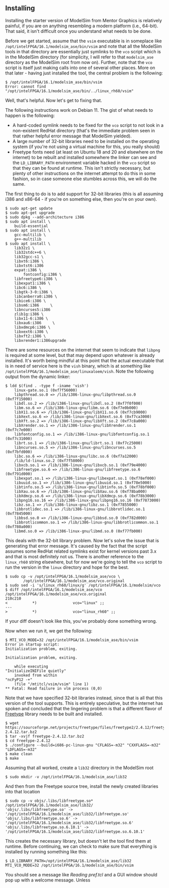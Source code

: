 Installing
----------
Installing the starter version of ModelSim from Mentor Graphics is relatively
painful, if you are on anything resembling a modern platform (i.e., 64-bit).
That said, it isn't difficult once you understand what needs to be done.

Before we get started, assume that the `vsim` executable is in someplace like
`/opt/intelFPGA/16.1/modelsim_ase/bin/vsim` and note that all the ModelSim tools
in that directory are essentially just symlinks to the `vco` script which is in
the ModelSim directory (for simplicity, I will refer to that `modelsim_ase`
directory as the ModelSim root from now on).  Further, note that the `vco`
script is itself just making calls into one of several other places.  More on
that later - having just installed the tool, the central problem is the
following:
```console
$ /opt/intelFPGA/16.1/modelsim_ase/bin/vsim 
Error: cannot find "/opt/intelFPGA/16.1/modelsim_ase/bin/../linux_rh60/vsim"
```
Well, that's helpful.  Now let's get to fixing that.

The following instructions work on Debian 11. The gist of what needs to happen
is the following:
- A hard-coded symlink needs to be fixed for the `vco` script to not look in
  a non-existent RedHat directory (that's the immediate problem seen in that
  rather helpful error message that ModelSim yielded).
- A large number of 32-bit libraries need to be installed on the operating
  system (if you're not using a virtual machine for this, you really should)
- Freetype fonts need (at least on Ubuntu 18 and 20 and elsewhere on the
  internet) to be rebuilt and installed somewhere the linker can see and the
  `LD_LIBRARY_PATH` environment variable hacked in the `vco` script so that
  they can be found at runtime. This isn't strictly necessary, but plenty of
  other instructions on the internet attempt to do this in some fashion, so
  in case someone else stumbles across this, we will do the same.

The first thing to do is to add support for 32-bit libraries (this is all
assuming i386 and x86-64 - if you're on something else, then you're on your
own).

```console
$ sudo apt-get update
$ sudo apt-get upgrade
$ sudo dpkg --add-architecture i386
$ sudo apt install \
	build-essential
$ sudo apt install \
	gcc-multilib \
	g++-multilib
$ sudo apt install \
	lib32z1 \
	lib32stdc++6 \
	lib32gcc-s1 \
	libxt6:i386 \
	libxtst6:i386
	expat:i386 \
     	fontconfig:i386 \
	libfreetype6:i386 \
	libexpat1:i386 \
	libc6:i386 \
	libgtk-3-0:i386 \
	libcanberra0:i386 \
	libice6:i386 \
	libsm6:i386     \
	libncurses5:i386
	zlib1g:i386 \
	libx11-6:i386 \
	libxau6:i386     \
	libxdmcp6:i386 \
	libxext6:i386 \
	libxft2:i386 \
	libxrender1:i386upgrade
```
There are some resources on the internet that seem to indicate that `libpng` is
required at some level, but that may depend upon whatever is already installed.
It's worth being mindful at this point that the actual executable that is in
need of service here is the `vish` binary, which is at something like
`/opt/intelFPGA/16.1/modelsim_ase/linuxaloem/vish`.  Note the following output
from the dynamic linker:

```console
$ ldd $(find . -type f -iname 'vish')
	linux-gate.so.1 (0xf7f56000)
	libpthread.so.0 => /lib/i386-linux-gnu/libpthread.so.0 (0xf7f15000)
	libdl.so.2 => /lib/i386-linux-gnu/libdl.so.2 (0xf7f0f000)
	libm.so.6 => /lib/i386-linux-gnu/libm.so.6 (0xf7e0b000)
	libX11.so.6 => /lib/i386-linux-gnu/libX11.so.6 (0xf7cb9000)
	libXext.so.6 => /lib/i386-linux-gnu/libXext.so.6 (0xf7ca3000)
	libXft.so.2 => /lib/i386-linux-gnu/libXft.so.2 (0xf7c8a000)
	libXrender.so.1 => /lib/i386-linux-gnu/libXrender.so.1 (0xf7c7e000)
	libfontconfig.so.1 => /lib/i386-linux-gnu/libfontconfig.so.1 (0xf7c31000)
	librt.so.1 => /lib/i386-linux-gnu/librt.so.1 (0xf7c25000)
	libncurses.so.5 => /lib/i386-linux-gnu/libncurses.so.5 (0xf7bfd000)
	libc.so.6 => /lib/i386-linux-gnu/libc.so.6 (0xf7a12000)
	/lib/ld-linux.so.2 (0xf7f58000)
	libxcb.so.1 => /lib/i386-linux-gnu/libxcb.so.1 (0xf79e4000)
	libfreetype.so.6 => /lib/i386-linux-gnu/libfreetype.so.6 (0xf791d000)
	libexpat.so.1 => /lib/i386-linux-gnu/libexpat.so.1 (0xf78ef000)
	libuuid.so.1 => /lib/i386-linux-gnu/libuuid.so.1 (0xf78e5000)
	libtinfo.so.5 => /lib/i386-linux-gnu/libtinfo.so.5 (0xf78bf000)
	libXau.so.6 => /lib/i386-linux-gnu/libXau.so.6 (0xf78ba000)
	libXdmcp.so.6 => /lib/i386-linux-gnu/libXdmcp.so.6 (0xf78b3000)
	libpng16.so.16 => /lib/i386-linux-gnu/libpng16.so.16 (0xf7873000)
	libz.so.1 => /lib/i386-linux-gnu/libz.so.1 (0xf7855000)
	libbrotlidec.so.1 => /lib/i386-linux-gnu/libbrotlidec.so.1 (0xf7845000)
	libbsd.so.0 => /lib/i386-linux-gnu/libbsd.so.0 (0xf782d000)
	libbrotlicommon.so.1 => /lib/i386-linux-gnu/libbrotlicommon.so.1 (0xf780a000)
	libmd.so.0 => /lib/i386-linux-gnu/libmd.so.0 (0xf77fb000)
```
This deals with the 32-bit library problem.  Now let's solve the issue that is
generating that error message.  It's caused by the fact that the script assumes
some RedHat related symlinks exist for kernel versions past 3.x and that is most
definitely not us.  There is another reference to the `linux_rh60` string
elsewhere, but for now we're going to tell the `vco` script to run the version
in the `linux` directory and hope for the best.
```console
$ sudo cp -v /opt/intelFPGA/16.1/modelsim_ase/vco \
		/opt/intelFPGA/16.1/modelsim_ase/vco.original
$ sudo sed -i 's/linux_rh60/linux/g' /opt/intelFPGA/16.1/modelsim/vco
$ diff /opt/intelFPGA/16.1/modelsim_ase/vco /opt/intelFPGA/16.1/modelsim_ase/vco.original 
210c210
<           *)                vco="linux" ;;
---
>           *)                vco="linux_rh60" ;;
```
If your diff doesn't look like this, you've probably done something wrong.

Now when we run it, we get the following:
```console
$ MTI_VCO_MODE=32 /opt/intelFPGA/16.1/modelsim_ase/bin/vsim
Error in startup script: 
Initialization problem, exiting.

Initialization problem, exiting.

    while executing
"InitializeINIFile quietly"
    invoked from within
"ncFyP12 -+"
    (file "/mtitcl/vsim/vsim" line 1)
** Fatal: Read failure in vlm process (0,0)
```
Note that we have specified 32-bit libraries instead, since that is all that
this version of the tool supports.  This is entirely speculative, but the
internet has spoken and concluded that the lingering problem is that a different
flavor of [Freetype](https://sourceforge.net/projects/freetype/files/freetype2/2.4.12/)
library needs to be built and installed.

```console
$ wget https://sourceforge.net/projects/freetype/files/freetype2/2.4.12/freetype-2.4.12.tar.bz2
$ tar -xvjf freetype-2.4.12.tar.bz2
$ cd freetype-2.4.12
$ ./configure --build=i686-pc-linux-gnu "CFLAGS=-m32" "CXXFLAGS=-m32" "LDFLAGS=-m32"
$ make clean
$ make
```
Assuming that all worked, create a `lib32` directory in the ModelSim root
```console
$ sudo mkdir -v /opt/intelFPGA/16.1/modelsim_ase/lib32
```
And then from the Freetype source tree, install the newly created libraries into
that location
```console
$ sudo cp -v objs/.libs/libfreetype.so* /opt/intelFPGA/16.1/modelsim_ase/lib32/
'objs/.libs/libfreetype.so' -> '/opt/intelFPGA/16.1/modelsim_ase/lib32/libfreetype.so'
'objs/.libs/libfreetype.so.6' -> '/opt/intelFPGA/16.1/modelsim_ase/lib32/libfreetype.so.6'
'objs/.libs/libfreetype.so.6.10.1' -> '/opt/intelFPGA/16.1/modelsim_ase/lib32/libfreetype.so.6.10.1'
```
This creates the necessary library, but doesn't let the tool find them at
runtime.  Before continuing, we can check to make sure that everything is
installed by running something like this:
```console
$ LD_LIBRARY_PATH=/opt/intelFPGA/16.1/modelsim_ase/lib32 MTI_VCO_MODE=32 /opt/intelFPGA/16.1/modelsim_ase/bin/vsim 
```
You should see a message like *Reading pref.tcl* and a GUI window should pop up
with a welcome message.  Unless


